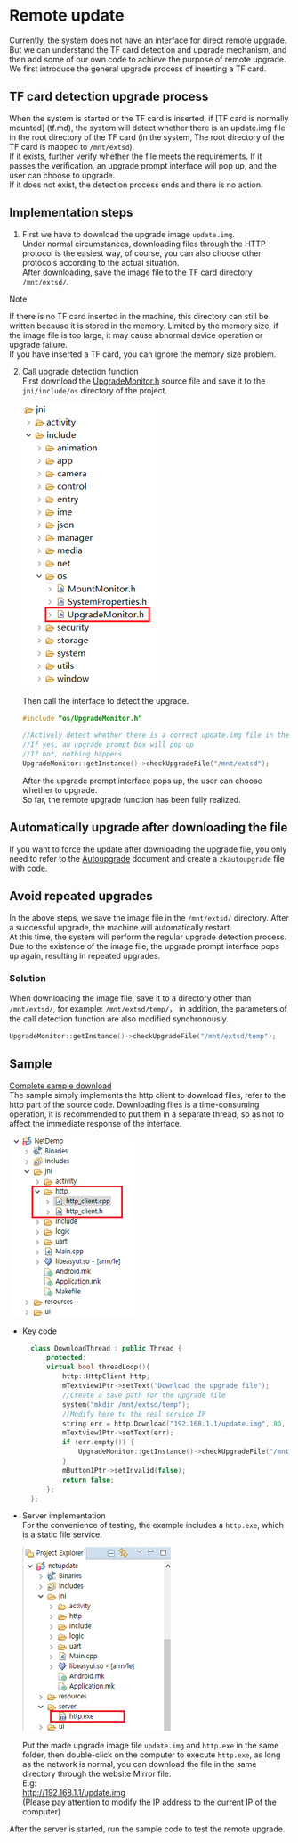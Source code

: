 # Remote update
Currently, the system does not have an interface for direct remote upgrade.   
But we can understand the TF card detection and upgrade mechanism, and then add some of our own code to achieve the purpose of remote upgrade.  We first introduce the general upgrade process of inserting a TF card.

## TF card detection upgrade process
When the system is started or the TF card is inserted, if [TF card is normally mounted] (tf.md), the system will detect whether there is an update.img file in the root directory of the TF card (in the system, The root directory of the TF card is mapped to `/mnt/extsd`).  
If it exists, further verify whether the file meets the requirements. If it passes the verification, an upgrade prompt interface will pop up, and the user can choose to upgrade.  
If it does not exist, the detection process ends and there is no action.    

## Implementation steps
1. First we have to download the upgrade image `update.img`.  
    Under normal circumstances, downloading files through the HTTP protocol is the easiest way, of course, you can also choose other protocols according to the actual situation.  
    After downloading, save the image file to the TF card directory `/mnt/extsd/`.   
  > [!Note]
  > If there is no TF card inserted in the machine, this directory can still be written because it is stored in the memory. Limited by the memory size, if the image file is too large, it may cause abnormal device operation or upgrade failure.  
  If you have inserted a TF card, you can ignore the memory size problem.

2. Call upgrade detection function   
    First download the [UpgradeMonitor.h](https://docs.flythings.cn/src/UpgradeMonitor.h) source file and save it to the `jni/include/os` directory of the project.  

   ![](assets/upgrade_monitor_header.png)

   Then call the interface to detect the upgrade.
   ```c++
   #include "os/UpgradeMonitor.h"
   ```
   ```c++
   //Actively detect whether there is a correct update.img file in the /mnt/extsd directory,
   //If yes, an upgrade prompt box will pop up
   //If not, nothing happens
   UpgradeMonitor::getInstance()->checkUpgradeFile("/mnt/extsd");
   ```
   After the upgrade prompt interface pops up, the user can choose whether to upgrade.  
   So far, the remote upgrade function has been fully realized.

## Automatically upgrade after downloading the file
If you want to force the update after downloading the upgrade file, you only need to refer to the [Autoupgrade](autoupgrade.md) document and create a `zkautoupgrade` file with code.

## Avoid repeated upgrades
In the above steps, we save the image file in the `/mnt/extsd/` directory. After a successful upgrade, the machine will automatically restart.  
At this time, the system will perform the regular upgrade detection process. Due to the existence of the image file, the upgrade prompt interface pops up again, resulting in repeated upgrades.

### Solution
When downloading the image file, save it to a directory other than `/mnt/extsd/`, for example: `/mnt/extsd/temp/`，
in addition, the parameters of the call detection function are also modified synchronously.  

```c++
UpgradeMonitor::getInstance()->checkUpgradeFile("/mnt/extsd/temp");
```



## Sample
[Complete sample download](https://docs.flythings.cn/src/netupdate.zip)  
The sample simply implements the http client to download files, refer to the http part of the source code.
Downloading files is a time-consuming operation, it is recommended to put them in a separate thread, so as not to affect the immediate response of the interface.    

![](assets/remote_update1.png)  
* Key code
  ```c++ 
    class DownloadThread : public Thread {
        protected:
        virtual bool threadLoop(){
            http::HttpClient http;
            mTextview1Ptr->setText("Download the upgrade file");
            //Create a save path for the upgrade file
            system("mkdir /mnt/extsd/temp");
            //Modify here to the real service IP
            string err = http.Download("192.168.1.1/update.img", 80, "/mnt/extsd/temp/update.img");
            mTextview1Ptr->setText(err);
            if (err.empty()) {
                UpgradeMonitor::getInstance()->checkUpgradeFile("/mnt/extsd/temp");
            }
            mButton1Ptr->setInvalid(false);
            return false;
        };
    };
  ```

* Server implementation  
  For the convenience of testing, the example includes a `http.exe`, which is a static file service.   
  
  ![](assets/remote_update2.png)  
  
  Put the made upgrade image file `update.img` and `http.exe` in the same folder, then double-click on the computer to execute `http.exe`, as long as the network is normal, you can download the file in the same directory through the website Mirror file.  
  E.g:  
  http://192.168.1.1/update.img    
  (Please pay attention to modify the IP address to the current IP of the computer)  

After the server is started, run the sample code to test the remote upgrade.
